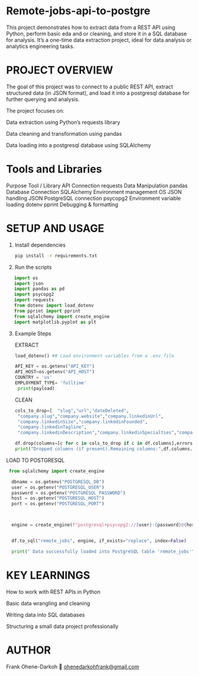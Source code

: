 # Remote-jobs-api-to-postgre
This project demonstrates how to extract data from a REST API using Python, perform basic eda and or cleaning, and store it in a SQL database for analysis.
It’s a one-time data extraction project, ideal for data analysis or analytics engineering tasks.



# PROJECT OVERVIEW

The goal of this project was to connect to a public REST API, extract structured data (in JSON format), and load it into a postgresql database for further querying and analysis.

The project focuses on:

Data extraction using Python’s requests library

Data cleaning and transformation using pandas

Data loading into a postgresql database using SQLAlchemy


# Tools and Libraries

Purpose	                   Tool / Library
API Connection	              requests
Data Manipulation   	         pandas
Database Connection	          SQLAlchemy
Environment management          OS
JSON handling                  JSON
PostgreSQL connection          psycopg2
Environment variable loading    dotenv
pprint                          Debugging & formatting


# SETUP AND USAGE
1. Install dependencies
   ```bash
   pip install -r requirements.txt

3. Run the scripts
```Python
   import os
   import json
   import pandas as pd
   import psycopg2
   import requests
   from dotenv import load_dotenv
   from pprint import pprint
   from sqlalchemy import create_engine
   import matplotlib.pyplot as plt
```


3. Example Steps
   
   EXTRACT
   ```Python
   load_dotenv() ## Load environment variables from a .env file
   ```
   
   ```Python
   API_KEY = os.getenv("API_KEY")
   API_HOST=os.getenv("API_HOST")
   COUNTRY = 'us'
   EMPLOYMENT_TYPE= 'fulltime'
    print(payload)
   ```


    CLEAN
   ```Python
   cols_to_drop=[  "slug","url","dateDeleted",
    "company.slug","company.website","company.linkedinUrl",
    "company.linkedinSize","company.linkedinFounded",
    "company.linkedinTagline",
    "company.linkedinDescription","company.linkedinSpecialties","company.linkedinLocations"]

   df.drop(columns=[c for c in cols_to_drop if c in df.columns],errors="ignore", inplace=True)
   print("Dropped columns (if present).Remaining columns:",df.columns.tolist())
   ```

  
  LOAD TO POSTGRESQL

 ```Python
  from sqlalchemy import create_engine

   dbname = os.getenv("POSTGRESQL_DB")
   user = os.getenv("POSTGRESQL_USER")
   password = os.getenv("POSTGRESQL_PASSWORD")
   host = os.getenv("POSTGRESQL_HOST")
   port = os.getenv("POSTGRESQL_PORT")



   engine = create_engine(f"postgresql+psycopg2://{user}:{password}@{host}:{port}/{dbname}")


   df.to_sql("remote_jobs", engine, if_exists="replace", index=False)

   print(" Data successfully loaded into PostgreSQL table 'remote_jobs'")

 ````

# KEY LEARNINGS

How to work with REST APIs in Python

Basic data wrangling and cleaning

Writing data into SQL databases

Structuring a small data project professionally


# AUTHOR

Frank Ohene-Darkoh
📧 ohenedarkohfrank@gmail.com





